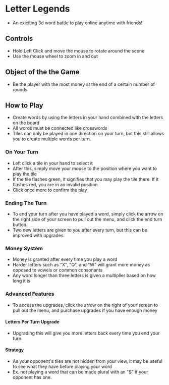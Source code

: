 # Letter Legends
- An exiciting 3d word battle to play online anytime with friends!
## Controls
- Hold Left Click and move the mouse to rotate around the scene
- Use the mouse wheel to zoom in and out
## Object of the the Game
- Be the player with the most money at the end of a certain number of rounds
## How to Play
- Create words by using the letters in your hand combined with the letters on the board
- All words must be connected like crosswords
- Tiles can only be played in one direction on your turn, but this still allows you to create multiple words per turn.
### On Your Turn
- Left click a tile in your hand to select it
- After this, simply move your mouse to the position where you want to play the tile
- If the tile flashes green, it signifies that you may play the tile there. If it flashes red, you are in an invalid position
- Click once more to confirm the play
### Ending The Turn
- To end your turn after you have played a word, simply click the arrow on the right side of your screen to pull out the menu, and click the end turn button.
- Two new letters are given to you after every turn, but this can be improved with upgrades.
### Money System
- Money is granted after every time you play a word
- Harder letters such as "X", "Q", and "W" will grant more money as opposed to vowels or common consonants
- Any word longer than three letters is given a multiplier based on how long it is
### Advanced Features
- To access the upgrades, click the arrow on the right of your screen to pull out the menu, and purchase upgrades if you have enough money
#### Letters Per Turn Upgrade
- Upgrading this will give you more letters back every time you end your turn.
#### Strategy
- As your opponent's tiles are not hidden from your view, it may be useful to see what they have before playing your word
- Ex. not playing a word that can be made plural with an "S" if your opponent has one.


